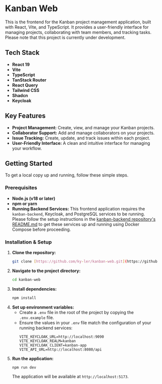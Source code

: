 # Kanban Web

This is the frontend for the Kanban project management application, built with React, Vite, and TypeScript. It provides a user-friendly interface for managing projects, collaborating with team members, and tracking tasks. Please note that this project is currently under development.

## Tech Stack

* **React 19**
* **Vite**
* **TypeScript**
* **TanStack Router**
* **React Query**
* **Tailwind CSS**
* **Shadcn**
* **Keycloak**

## Key Features

* **Project Management:** Create, view, and manage your Kanban projects.
* **Collaborator Support:** Add and manage collaborators on your projects.
* **Issue Tracking:** Create, update, and track issues within each project.
* **User-Friendly Interface:** A clean and intuitive interface for managing your workflow.

## Getting Started

To get a local copy up and running, follow these simple steps.

### Prerequisites

* **Node.js (v18 or later)**
* **npm or yarn**
* **Running Backend Services:** This frontend application requires the `kanban-backend`, Keycloak, and PostgreSQL services to be running. Please follow the setup instructions in the [kanban-backend repository's README.md](https://github.com/ky-ler/kanban-backend/blob/main/README.md) to get these services up and running using Docker Compose before proceeding.

### Installation & Setup

1.  **Clone the repository:**
    ```sh
    git clone [https://github.com/ky-ler/kanban-web.git](https://github.com/ky-ler/kanban-web.git)
    ```
2.  **Navigate to the project directory:**
    ```sh
    cd kanban-web
    ```
3.  **Install dependencies:**
    ```sh
    npm install
    ```
4.  **Set up environment variables:**
    * Create a `.env` file in the root of the project by copying the `.env.example` file.
    * Ensure the values in your `.env` file match the configuration of your running backend services:
        ```
        VITE_KEYCLOAK_URL=http://localhost:9090
        VITE_KEYCLOAK_REALM=kanban
        VITE_KEYCLOAK_CLIENT=kanban-app
        VITE_API_URL=http://localhost:8080/api
        ```
5.  **Run the application:**
    ```sh
    npm run dev
    ```
    The application will be available at `http://localhost:5173`.
